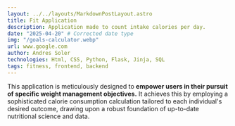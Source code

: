 ```yaml
---
layout: ../../layouts/MarkdownPostLayout.astro
title: Fit Application
description: Application made to count intake calories per day.
date: "2025-04-20" # Corrected date type
img: "/goals-calculator.webp"
url: www.google.com
author: Andres Soler
technologies: Html, CSS, Python, Flask, Jinja, SQL
tags: fitness, frontend, backend
---
```


This application is meticulously designed to **empower users in their pursuit of specific weight management objectives.** It achieves this by employing a sophisticated calorie consumption calculation tailored to each individual's desired outcome, drawing upon a robust foundation of up-to-date nutritional science and data.